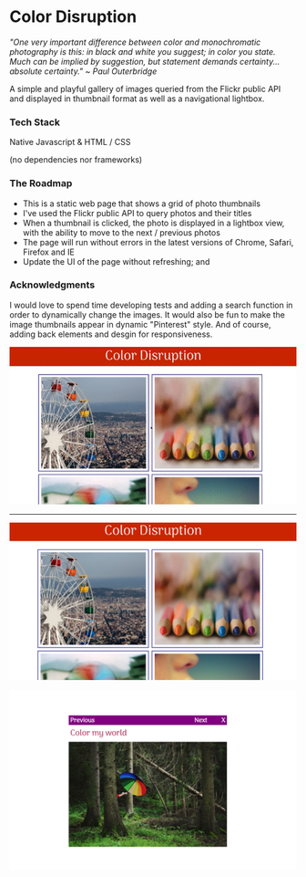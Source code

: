 # Color Disruption
*"One very important difference between color and monochromatic photography is this: in black and white you suggest; in color you state. Much can be implied by suggestion, but statement demands certainty... absolute certainty." ~ Paul Outerbridge*

A simple and playful gallery of images queried from the Flickr public API and displayed in thumbnail format as well as a navigational lightbox. 

### Tech Stack

Native Javascript & HTML / CSS

(no dependencies nor frameworks)

### The Roadmap

* This is a static web page that shows a grid of photo thumbnails
* I've used the Flickr public API to query photos and their titles
* When a thumbnail is clicked, the photo is displayed in a lightbox view, with the ability to move to the next / previous photos
* The page will run without errors in the latest versions of Chrome, Safari, Firefox and IE
* Update the UI of the page without refreshing; and

### Acknowledgments

I would love to spend time developing tests and adding a search function in order to dynamically change the images. It would also be fun to make the image thumbnails appear in dynamic "Pinterest" style. And of course, adding back elements and desgin for responsiveness.

![Thumbnails](img/color-disrupt.gif)

---

![Thumbnails](img/color-disrupt01.png)

![Thumbnails](img/color-disrupt02.png)
